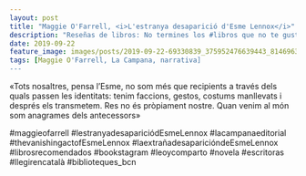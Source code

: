 ```yaml
---
layout: post
title: "Maggie O'Farrell, <i>L'estranya desaparició d'Esme Lennox</i>"
description: "Reseñas de libros: No termines los #libros que no te gustan. I els #llibres que t'agraden llegeix-los tants cops com calgui."
date: 2019-09-22
feature_image: images/posts/2019-09-22-69330839_375952476639443_8146963818067375400_n_18033574942200046.jpg
tags: [Maggie O'Farrell, La Campana, narrativa]
---
```


«Tots nosaltres, pensa l’Esme, no som més que recipients a través dels quals passen les identitats: tenim faccions, gestos, costums manllevats i després els transmetem. Res no és pròpiament nostre. Quan venim al món som anagrames dels antecessors»
<!--more-->

#maggieofarrell #lestranyadesapariciódEsmeLennox #lacampanaeditorial #thevanishingactofEsmeLennox #laextrañadesaparicióndeEsmeLennox #librosrecomendados #bookstagram #leoycomparto #novela #escritoras #llegirencatalà #biblioteques_bcn


